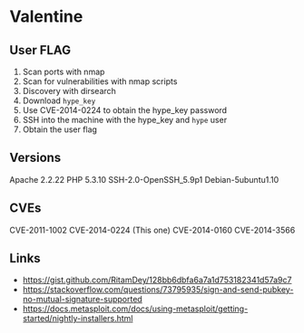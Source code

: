 # Valentine

User FLAG
-----

1. Scan ports with nmap
2. Scan for vulnerabilities with nmap scripts
3. Discovery with dirsearch
4. Download `hype_key`
5. Use CVE-2014-0224 to obtain the hype_key password
6. SSH into the machine with the hype_key and `hype` user
7. Obtain the user flag

## Versions

Apache 2.2.22
PHP 5.3.10
SSH-2.0-OpenSSH_5.9p1 Debian-5ubuntu1.10

## CVEs

CVE-2011-1002
CVE-2014-0224 (This one)
CVE-2014-0160
CVE-2014-3566

## Links

- https://gist.github.com/RitamDey/128bb6dbfa6a7a1d753182341d57a9c7
- https://stackoverflow.com/questions/73795935/sign-and-send-pubkey-no-mutual-signature-supported
- https://docs.metasploit.com/docs/using-metasploit/getting-started/nightly-installers.html